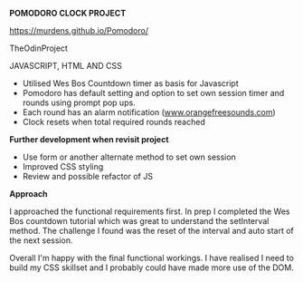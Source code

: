 <strong>POMODORO CLOCK PROJECT</strong>

https://murdens.github.io/Pomodoro/

TheOdinProject

JAVASCRIPT, HTML AND CSS

- Utilised Wes Bos Countdown timer as basis for Javascript
- Pomodoro has default setting and option to set own session timer and rounds using prompt pop ups.
- Each round has an alarm notification (www.orangefreesounds.com)
- Clock resets when total required rounds reached

<strong>Further development when revisit project</strong>

- Use form or another alternate method to set own session
- Improved CSS styling
- Review and possible refactor of JS

<strong>Approach</strong>

I approached the functional requirements first.  In prep I completed the Wes Bos countdown tutorial which was great to understand the setInterval method.  The challenge I found was the reset of the interval and auto start of the next session.

Overall I'm happy with the final functional workings.  I have realised I need to build my CSS skillset and I probably could have made more use of the DOM.
